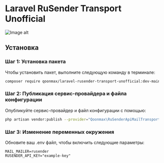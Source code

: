 # Laravel RuSender Transport Unofficial
![Image alt](https://github.com/qoonmax/laravel-rusender-transport-unofficial/blob/main/lrtu.png)

## Установка

### Шаг 1: Установка пакета
Чтобы установить пакет, выполните следующую команду в терминале:

```bash
composer require qoonmax/laravel-rusender-transport-unofficial:dev-main
```

### Шаг 2: Публикация сервис-провайдера и файла конфигурации
Опубликуйте сервис-провайдер и файл конфигурации с помощью:

```bash
php artisan vendor:publish --provider="Qoonmax\RuSenderApiMailTransport\Providers\RuSenderTransportProvider"
```

### Шаг 3: Изменение переменных окружения
Обновите ваш .env файл, чтобы включить следующие параметры:

```
MAIL_MAILER=rusender
RUSENDER_API_KEY="example-key"
```
